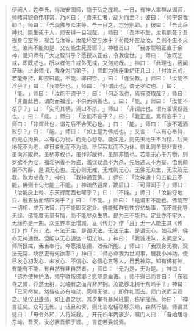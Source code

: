 
> 伊阙人，姓李氏，得法安国师，隐于岳之庞坞。一日，有神人率群从谒师，师睹其貌奇伟非常，乃问曰：​「善来仁者，胡为而至？​」彼曰：​「师宁识我耶？​」师曰：​「吾观佛与众生等，吾一目之，岂分别耶。​」彼曰：​「吾此岳神也，能生死于人，师安得一目我哉。​」师曰：​「吾本不生，汝焉能死？吾视身与空等，视吾与汝等，汝能坏空与汝乎？苟能坏空及汝，吾则不生不灭也。汝尚不能如是，又安能生死吾耶？​」神稽首曰：​「我亦聪明正直于余神，讵知师有广大之智辩乎？愿授以正戒，令我度世。​」师曰：​「汝既乞戒，即既戒也。所以者何？戒外无戒，又何戒哉。​」神曰：​「此理也，我闻茫昧，止求师戒，我身为门弟子。​」师即为张座秉炉正几曰：​「付汝五戒，若能奉持，即应曰能，不能，即曰否。​」曰：​「谨受教。​」师曰：​「汝能不淫乎？​」曰：​「我亦娶也。​」师曰：​「非谓此也，谓无罗欲也。​」曰：​「能。​」师曰：​「汝能不盗乎？​」曰：​「何乏我也，焉有盗取哉？​」师曰：​「非谓此也，谓向而福淫，不供而祸善也。​」曰：​「能。​」师曰：​「汝能不杀乎？​」曰：​「实司其柄，焉曰不杀。​」师曰：​「非谓此也，谓有滥误疑混也。​」曰：​「能。​」师曰：​「汝能不妄乎？​」曰：​「我正直，焉有妄乎？​」师曰：​「非谓此也，谓先后不合天心也。​」曰：​「能。​」师曰：​「汝不遭酒败乎？​」曰：​「能。​」师曰：​「如上是为佛戒也。​」又言：​「以有心奉持，而无心拘执，以有心为物，而无心想身。能如是，则先天地生不为精，后天地死不为老，终日变化而不为动，毕尽寂默而不为休。信此则虽娶非妻也，虽向非取也，虽柄非权也，虽作非故也，虽醉非悟也。若能无心于万物，则罗欲不为淫，福淫祸善不为盗，滥误疑混不为杀，先后违天不为妄，悟荒颠倒不为醉，是谓无心也。无心则无戒，无戒则无心。无佛无众生，无汝及无我。孰为戒哉？​」神曰：​「我神通亚佛。​」师曰：​「汝神通十句五能五不能，佛则十句七能三不能。​」神疏然避席，跪启曰：​「可得闻乎？​」师曰：​「汝能戾上帝、东天行而西七曜乎？​」曰：​「不能。​」师曰：​「汝能夺地只、融五岳而结四海乎？​」曰：​「不能。​」师曰：​「是谓五不能也。佛能空一切相，成万法智，而不能即灭定业。佛能知群有性穷亿劫事，而不能化导无缘。佛能度无量有情，而不能尽众生界。是为三不能也。定业亦不牢久，无缘亦是一期。众生界本无增减，亘《传灯》作「且」无一人能主其《传灯》作「有」法。有法无主，是谓无法。无法无主，是谓无心。如我解，佛亦无神通也。但能以无心通达一切法尔。​」神曰：​「我诚浅昧，未闻空义。师所授戒，我当奉行。今愿报慈德，效我所能。​」师曰：​「我观身无物，观法无常，块然更有何欲耶？​」神曰：​「师必命我为世间事，展我小神功。使已发心初发心、未发心、不信心、必信心五等人，目我神踪，知有佛有神，有能有不能，有自然有非自然者。​」师曰：​「无为是，无为是。​」神曰：​「佛亦使神护法，师宁隳叛佛耶？愿随意垂诲。​」师不得已而言曰：​「东岩寺之障，莽然无树，北岫有之而背非屏拥。汝能移北树于东岭乎？​」神曰：​「已闻命矣。然昏夜必有喧动，愿师无骇。​」即作礼而去。师门送而目观之。见仪卫逶迤，如王者之状。其夕果有暴风吼雷，栋宇摇荡。师曰：​「神言征矣。众可无怖。​」诘旦和霁，则北岩松栝尽移东岭，森然行植。师谓其徒曰：​「毋令外知，人将妖我。​」开元四年丙辰岁，嘱门人曰：​「吾始居寺东岭，吾灭，汝必置吾骸于彼。​」言讫若委蜕焉。
